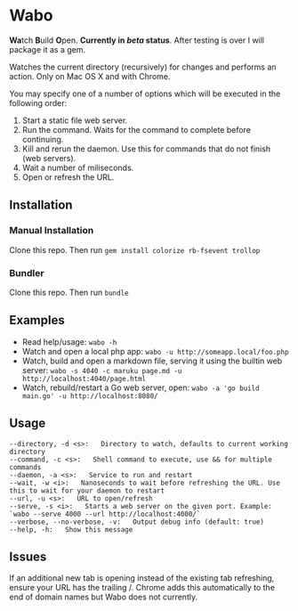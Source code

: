 # Wabo
<b>Wa</b>tch <b>B</b>uild <b>O</b>pen. **Currently in _beta_ status**. After testing is over I will package it as a gem.

Watches the current directory (recursively) for changes and performs an action. Only on Mac OS X and with Chrome.

You may specify one of a number of options which will be executed in the following order:

1. Start a static file web server.
1. Run the command. Waits for the command to complete before continuing.
1. Kill and rerun the daemon. Use this for commands that do not finish (web servers).
1. Wait a number of miliseconds.
1. Open or refresh the URL.

## Installation

### Manual Installation
Clone this repo.  Then run `gem install colorize rb-fsevent trollop`

### Bundler
Clone this repo.  Then run `bundle`

## Examples
* Read help/usage: `wabo -h`
* Watch and open a local php app: `wabo -u http://someapp.local/foo.php`
* Watch, build and open a markdown file, serving it using the builtin web server: `wabo -s 4040 -c maruku page.md -u http://localhost:4040/page.html`
* Watch, rebuild/restart a Go web server, open: `wabo -a 'go build main.go' -u http://localhost:8080/`

## Usage
	--directory, -d <s>:   Directory to watch, defaults to current working directory
	--command, -c <s>:   Shell command to execute, use && for multiple commands
	--daemon, -a <s>:   Service to run and restart
	--wait, -w <i>:   Nanoseconds to wait before refreshing the URL. Use this to wait for your daemon to restart
	--url, -u <s>:   URL to open/refresh
	--serve, -s <i>:   Starts a web server on the given port. Example: `wabo --serve 4000 --url http://localhost:4000/`
	--verbose, --no-verbose, -v:   Output debug info (default: true)
	--help, -h:   Show this message

## Issues

If an additional new tab is opening instead of the existing tab refreshing, ensure your URL has the trailing /.  Chrome adds this automatically to the end of domain names but Wabo does not currently.
